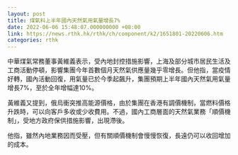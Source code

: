 ```yaml
---
layout: post
title: 煤氣料上半年國內天然氣用氣量增長7%
date: 2022-06-06 15:48:07.000000000 +08:00
link: https://news.rthk.hk/rthk/ch/component/k2/1651801-20220606.htm
categories: rthk
---
```


中華煤氣常務董事黃維義表示，受內地封控措施影響，上海及部分城市居民生活及工商活動停頓，影響集團今年首數個月天然氣供應量幾乎零增長。但他指，當疫情好轉，國內活動回復，用氣量已於今季起飆升，集團預期上半年國內天然氣用氣量增長7%，至於全年增幅達10%。

黃維義又提到，俄烏衝突推高能源價格，由於集團在香港有調價機制，當燃料價格升跌時，可以向客戶多收或少收費用。不過，國內工商層面的天然氣業務「順價機制」，受地方政府保供措施影響，出現滯後。

他指，雖然內地業務因而受壓，但有關順價機制會慢慢恢復，長遠仍可以收回增加的成本。
